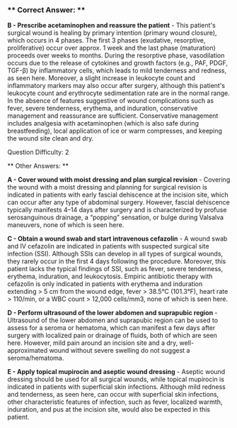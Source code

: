### ** Correct Answer: **

**B - Prescribe acetaminophen and reassure the patient** - This patient's surgical wound is healing by primary intention (primary wound closure), which occurs in 4 phases. The first 3 phases (exudative, resorptive, proliferative) occur over approx. 1 week and the last phase (maturation) proceeds over weeks to months. During the resorptive phase, vasodilation occurs due to the release of cytokines and growth factors (e.g., PAF, PDGF, TGF-β) by inflammatory cells, which leads to mild tenderness and redness, as seen here. Moreover, a slight increase in leukocyte count and inflammatory markers may also occur after surgery, although this patient's leukocyte count and erythrocyte sedimentation rate are in the normal range. In the absence of features suggestive of wound complications such as fever, severe tenderness, erythema, and induration, conservative management and reassurance are sufficient. Conservative management includes analgesia with acetaminophen (which is also safe during breastfeeding), local application of ice or warm compresses, and keeping the wound site clean and dry.

Question Difficulty: 2

** Other Answers: **

**A - Cover wound with moist dressing and plan surgical revision** - Covering the wound with a moist dressing and planning for surgical revision is indicated in patients with early fascial dehiscence at the incision site, which can occur after any type of abdominal surgery. However, fascial dehiscence typically manifests 4–14 days after surgery and is characterized by profuse serosanguinous drainage, a “popping” sensation, or bulge during Valsalva maneuvers, none of which is seen here.

**C - Obtain a wound swab and start intravenous cefazolin** - A wound swab and IV cefazolin are indicated in patients with suspected surgical site infection (SSI). Although SSIs can develop in all types of surgical wounds, they rarely occur in the first 4 days following the procedure. Moreover, this patient lacks the typical findings of SSI, such as fever, severe tenderness, erythema, induration, and leukocytosis. Empiric antibiotic therapy with cefazolin is only indicated in patients with erythema and induration extending > 5 cm from the wound edge, fever > 38.5°C (101.3°F), heart rate > 110/min, or a WBC count > 12,000 cells/mm3, none of which is seen here.

**D - Perform ultrasound of the lower abdomen and suprapubic region** - Ultrasound of the lower abdomen and suprapubic region can be used to assess for a seroma or hematoma, which can manifest a few days after surgery with localized pain or drainage of fluids, both of which are seen here. However, mild pain around an incision site and a dry, well-approximated wound without severe swelling do not suggest a seroma/hematoma.

**E - Apply topical mupirocin and aseptic wound dressing** - Aseptic wound dressing should be used for all surgical wounds, while topical mupirocin is indicated in patients with superficial skin infections. Although mild redness and tenderness, as seen here, can occur with superficial skin infections, other characteristic features of infection, such as fever, localized warmth, induration, and pus at the incision site, would also be expected in this patient.

